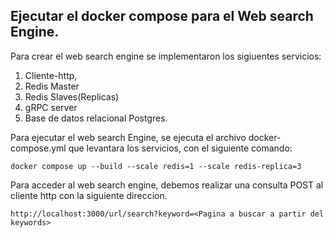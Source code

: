 ## Ejecutar el docker compose para el Web search Engine.
Para crear el web search engine se implementaron los sigiuentes servicios:
1. Cliente-http,
2. Redis Master
3. Redis Slaves(Replicas)
4. gRPC server 
5. Base de datos relacional Postgres.

Para ejecutar el web search Engine, se ejecuta el archivo docker-compose.yml que levantara los servicios, con el siguiente comando:

`docker compose up --build --scale redis=1 --scale redis-replica=3`

Para acceder al web search engine, debemos realizar una consulta POST al cliente http con la siguiente direccion.

`http://localhost:3000/url/search?keyword=<Pagina a buscar a partir del keywords>`
